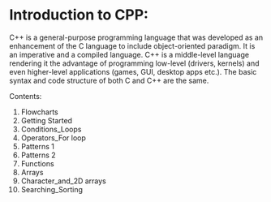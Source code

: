 # Introduction to CPP:
C++ is a general-purpose programming language that was developed as an enhancement of the C language to include object-oriented paradigm. It is an imperative and a compiled language. C++ is a middle-level language rendering it the advantage of programming low-level (drivers, kernels) and even higher-level applications (games, GUI, desktop apps etc.). The basic syntax and code structure of both C and C++ are the same.

Contents:
1. Flowcharts
2. Getting Started
3. Conditions_Loops
4. Operators_For loop
5. Patterns 1
6. Patterns 2
7. Functions
8. Arrays
9. Character_and_2D arrays
10. Searching_Sorting

